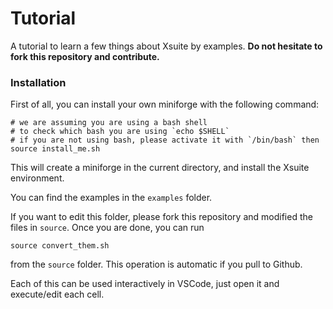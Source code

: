 # Tutorial
A tutorial to learn a few things about Xsuite by examples.
**Do not hesitate to fork this repository and contribute.**


### Installation
First of all, you can install your own miniforge with the following command:
```
# we are assuming you are using a bash shell 
# to check which bash you are using `echo $SHELL`
# if you are not using bash, please activate it with `/bin/bash` then 
source install_me.sh
```
This will create a miniforge in the current directory, and install the Xsuite environment.

You can find the examples in the `examples` folder.

If you want to edit this folder, please fork this repository and modified the files in `source`.
Once you are done, you can run 
```
source convert_them.sh
```
from the `source` folder. This operation is automatic if you pull to Github.

Each of this can be used interactively in VSCode, just open it and execute/edit each cell.

